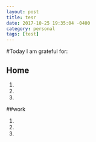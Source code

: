 ```yaml
---
layout: post
title: tesr
date: 2017-10-25 19:35:04 -0400
category: personal
tags: [test]
---
```


#Today I am grateful for:

## Home

1. 	
2. 
3. 

##work

1.
2.
3.	

